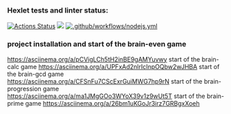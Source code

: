 ### Hexlet tests and linter status:
[![Actions Status](https://github.com/reggullus/frontend-project-lvl1/workflows/hexlet-check/badge.svg)](https://github.com/reggullus/frontend-project-lvl1/actions)
<a href="https://codeclimate.com/github/reggullus/frontend-project-lvl1/maintainability"><img src="https://api.codeclimate.com/v1/badges/fa7cdd9c8d91ff1b335f/maintainability" /></a>
[![.github/workflows/nodejs.yml](https://github.com/reggullus/frontend-project-lvl1/actions/workflows/nodejs.yml/badge.svg)](https://github.com/reggullus/frontend-project-lvl1/actions/workflows/nodejs.yml)
### project installation and start of the brain-even game
https://asciinema.org/a/pCVigLCh5tH2inBE9gAMYuvwy
start of the brain-calc game
https://asciinema.org/a/UPFxAd2nlrIcInpOQbw2wJHBA
start of the brain-gcd game
https://asciinema.org/a/CFSnFu7CScExrGuiMWG7hp9rN
start of the brain-progression game
https://asciinema.org/a/ma1JMgGOo3WYoX39v1z9wUt5T
start of the brain-prime game
https://asciinema.org/a/26bm1uKGoJr3irz7GRBgxXoeh